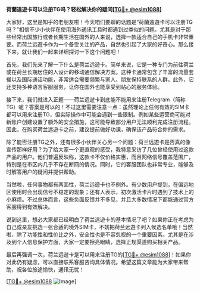 **荷蘭遠遊卡可以注册TG吗？轻松解决你的疑问[[TG💪+ @esim1088](https://t.me/s/esim1088)]**

大家好，这里是知乎的老朋友啦！今天咱们要聊的话题是“荷蘭遠遊卡可以注册TG吗？”相信不少小伙伴在使用海外通讯工具时都遇到过类似的问题。尤其是对于那些经常出国旅行或者长期生活在国外的人来说，选择一款适合自己的手机卡非常重要。而荷兰远遊卡作为一个备受关注的产品，自然也引起了大家的好奇心。那么接下来，就让我们一起来详细探讨一下这个问题吧！

首先，我们先来了解一下什么是荷兰远遊卡。简单来说，它是一种专门为前往荷兰或在荷兰长期居住的人设计的移动通信解决方案。这种卡通常包含了丰富的流量套餐以及国际通话功能，非常适合需要频繁与家人、朋友保持联系的人群。此外，它还支持多种语言客服服务，让你在国外也能享受到贴心的服务体验。

接下来，我们就进入正题——荷兰远遊卡到底能不能用来注册Telegram（简称TG）呢？答案是可以的！不过这里需要注意一点：虽然理论上任何有效的SIM卡都可以用来注册TG，但实际操作中可能会遇到一些限制。例如某些运营商可能对新账户创建设置了额外的安全措施，这可能导致部分用户无法顺利完成注册流程。因此，在购买荷兰远遊卡之前，建议提前做好功课，确保该产品符合你的需求。

除了能否注册TG之外，还有很多小伙伴关心另一个问题：荷兰远遊卡是否真的像宣传那样好用？为了给大家一个更直观的感受，我特意采访了几位曾经使用过这款产品的用户。他们普遍反映称，这款卡不仅价格实惠，而且网络信号覆盖范围广，特别是在市区内几乎不存在断网的情况。同时，它的客服团队也非常专业，能够及时解答用户的疑问并提供帮助。

当然啦，任何事物都有两面性，荷兰远遊卡也不例外。有少数用户提到，在偏远地区使用时会出现信号不稳定的现象；还有人表示，初次激活卡片时遇到了技术上的小麻烦。不过总体而言，这些负面反馈并不多见，并且大多数情况下都能通过官方客服得到有效解决。

说到这里，想必大家都已经明白了荷兰远遊卡的基本情况了吧？如果你正在考虑为自己或亲友挑选一张合适的境外SIM卡，不妨把荷兰远遊卡列入候选名单哦！当然啦，除了功能性和性价比之外，安全性也是不容忽视的一个重要因素。尤其是在涉及到个人信息保护方面，大家一定要擦亮眼睛，选择正规渠道购买相关产品。

最后再强调一次，荷兰远遊卡是可以用来注册TG的[[TG💪+ @esim1088](https://t.me/s/esim1088)]！如果你对此仍有疑虑，可以直接联系客服咨询具体情况。希望这篇文章能为大家带来帮助，祝各位旅途愉快，通讯无忧！

[[TG💪+ @esim1088](https://t.me/s/esim1088) ![Image](https://i.postimg.cc/4NQfJmqS/Snipaste-2025-05-13-00-14-12.png)]